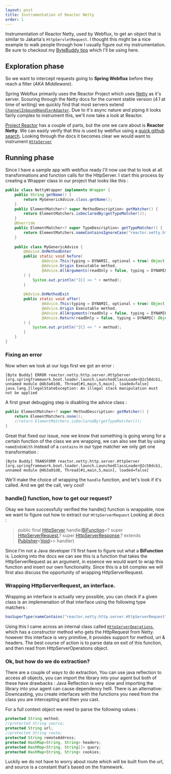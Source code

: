 ```yaml
---
layout: post
title: Instrumentation of Reactor Netty
order: 1
---
```

Instrumentation of Reactor Netty, used by Webflux, to get an object that is similar to Jakarta's `HttpServletRequest`. I thought this might be a nice example to walk people through how I usually figure out my instrumentation.
Be sure to checkout my [ByteBuddy tips](https://bitterpanda63.github.io/bytebuddy-debugging/) which I'll be using here.


## Exploration phase
So we want to intercept requests going to **Spring Webflux** before they reach a filter (*AKA Middleware*). 

Spring Webflux primarily uses the Reactor Project which uses [Netty](https://netty.io/) as it's server. Scouring through the Netty docs for the current stable version (*4.1* at time of writing) we quickly find that most servers extend [`ChannelInboundHandlerAdapter`](https://netty.io/4.1/api/io/netty/channel/ChannelInboundHandlerAdapter.html). Due to it's async nature and piping it looks fairly complex to instrument this, we'll now take a look at Reactor.

[Project Reactor](https://projectreactor.io/) has a couple of parts, but the one we care about is **Reactor Netty**. We can easily verify that this is used by webflux using a [quick github search](https://github.com/search?q=repo%3Aspring-projects%2Fspring-framework+reactor.netty&type=code&p=3). Looking through the docs it becomes clear we would want to instrument [`HttpServer`](https://projectreactor.io/docs/netty/release/api/reactor/netty/http/server/HttpServer.html)
## Running phase
Since I have a sample app with webflux ready I'll now use that to look at all transformations and function calls for the HttpServer. I start this process by creating a Wrapper class in our project that looks like this : 
```java
public class NettyWrapper implements Wrapper {  
    public String getName() {  
        return MyGenericAdvice.class.getName();  
    }  
    public ElementMatcher<? super MethodDescription> getMatcher() {  
        return ElementMatchers.isDeclaredBy(getTypeMatcher());  
    }  
    @Override  
    public ElementMatcher<? super TypeDescription> getTypeMatcher() {  
        return ElementMatchers.nameContainsIgnoreCase("reactor.netty.http.server.HttpServer");  
    }  
      
    public class MyGenericAdvice {  
        @Advice.OnMethodEnter  
        public static void before(  
                @Advice.This(typing = DYNAMIC, optional = true) Object target,  
                @Advice.Origin Executable method,  
                @Advice.AllArguments(readOnly = false, typing = DYNAMIC) Object[] args  
        ) {  
            System.out.println("[C] >> " + method);  
        }  
  
        @Advice.OnMethodExit  
        public static void after(  
                @Advice.This(typing = DYNAMIC, optional = true) Object target,  
                @Advice.Origin Executable method,  
                @Advice.AllArguments(readOnly = false, typing = DYNAMIC) Object[] args,  
                @Advice.Return(readOnly = false, typing = DYNAMIC) Object returnValue  
        ) {  
            System.out.println("[C] << " + method);  
        }  
    }  
}
```

### Fixing an error
Now when we look at our logs first we got an error :
```
[Byte Buddy] ERROR reactor.netty.http.server.HttpServer [org.springframework.boot.loader.launch.LaunchedClassLoader@2c58dcb1, unnamed module @4b3a01d8, Thread[#1,main,5,main], loaded=false]
java.lang.IllegalStateException: An illegal stack manipulation must not be applied
```
A first great debugging step is disabling the advice class :
```java
public ElementMatcher<? super MethodDescription> getMatcher() {  
    return ElementMatchers.none();  
    //return ElementMatchers.isDeclaredBy(getTypeMatcher());  
}
```
Great that fixed our issue, now we know that something is going wrong for a certain function of the class we are wrapping, we can also see that by using `nameEndsWith` instead of a `contains` in our type matcher we only get one transformation : 
```
[Byte Buddy] TRANSFORM reactor.netty.http.server.HttpServer [org.springframework.boot.loader.launch.LaunchedClassLoader@2c58dcb1, unnamed module @4b3a01d8, Thread[#1,main,5,main], loaded=false]
```
We'll make the choice of wrapping the `handle` function, and let's look if it's called. And we get the call, very cool!

### handle() function, how to get our request?
Okay we have successfully verified the handle() function is wrappable, now we want to figure out how to extract our `HttpServerRequest` Looking at docs :
 > public final [HttpServer](https://projectreactor.io/docs/netty/release/api/reactor/netty/http/server/HttpServer.html "class in reactor.netty.http.server") handle([BiFunction](https://docs.oracle.com/javase/8/docs/api/java/util/function/BiFunction.html?is-external=true "class or interface in java.util.function")\<? super [HttpServerRequest](https://projectreactor.io/docs/netty/release/api/reactor/netty/http/server/HttpServerRequest.html "interface in reactor.netty.http.server"),? super [HttpServerResponse](https://projectreactor.io/docs/netty/release/api/reactor/netty/http/server/HttpServerResponse.html "interface in reactor.netty.http.server"),? extends [Publisher](https://www.reactive-streams.org/reactive-streams-1.0.3-javadoc/org/reactivestreams/Publisher.html?is-external=true "class or interface in org.reactivestreams")<[Void](https://docs.oracle.com/javase/8/docs/api/java/lang/Void.html?is-external=true "class or interface in java.lang")>> handler)
 
 Since I'm not a Java developer I'll first have to figure out what a **BiFunction** is. Looking into the docs we can see this is a function that takes the HttpServerRequest as an argument, in essence we would want to wrap this function and insert our own functionality. Since this is a bit complex we will first also discuss the opportunity of wrapping HttpServerRequest.

### Wrapping HttpServerRequest, an interface.
Wrapping an interface is actually very possible, you can check if a given class is an implemenation of that interface using the following type matchers :
```java
hasSuperType(nameContains("reactor.netty.http.server.HttpServerRequest").and(isInterface()));
```
Using this I came across an internal class called [`HttpServerOperations`](https://github.com/reactor/reactor-netty/blob/7dcfe8585bba9903be570adc02ebbfd202c1c4b9/reactor-netty-http/src/main/java/reactor/netty/http/server/HttpServerOperations.java#L178), which has a constructor method who gets the HttpRequest from Netty. however this interface is very primitive, it provides support for method, uri & headers. The best course of action is to parse data on exit of this function, and then read from HttpServerOperations object.

### Ok, but how do we do extraction?
There are a couple of ways to do extraction, You can use java reflection to access all objects, you can import the library into your agent but both of these have drawbacks : Java Reflection is very slow and importing the library into your agent can cause dependency helll.
There is an alternative: Downcasting, you create interfaces with the functions you need from the class you are intercepting and then you cast.

For a full context object we need to parse the following values : 
```java
protected String method;  
//protected String source;  
protected String url;  
//protected String route;  
protected String remoteAddress;  
protected HashMap<String, String> headers;  
protected HashMap<String, String[]> query;  
protected HashMap<String, String> cookies;  
```
Luckily we do not have to worry about route which will be built from the url, and source is a constant that's based on the framework.